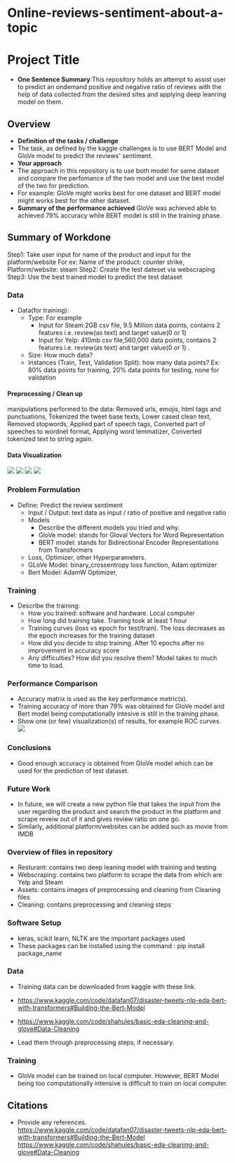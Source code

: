 # Online-reviews-sentiment-about-a-topic

# Project Title

* **One Sentence Summary**:This repository holds an attempt to assist user to predict an ondemand positive and negative ratio of reviews with the help of data collected from the desired sites and applying deep leanring model on them.  

## Overview

  * **Definition of the tasks / challenge**  
  * The task, as defined by the kaggle challenges is to use BERT Model and GloVe model to predict the reviews' sentiment. 
  * **Your approach**
  * The approach in this repository is to use both model for same dataset and compare the perfomance of the two model and use the best model of the two for prediction. 
  * For example: GloVe might works best for one dataset and BERT model might works best for the other dataset. 
  * **Summary of the performance achieved** GloVe was achieved able to achieved 79% accuracy while BERT model is still in the training phase.

## Summary of Workdone

Step1: Take user input for name of the product and input for the platform/website
      For ex: Name of the product: counter strike, Platform/website: steam 
Step2: Create the test dateset via webscraping
Step3: Use the best trained model to predict the test dataset

### Data

* Data(for training):
  * Type: For example
    * Input for Steam:2GB csv file, 9.5 Million data points, contains 2 features i.e. review(as text) and target value(0 or 1)
    * Input for Yelp: 410mb csv file,560,000 data points, contains 2 features i.e. review(as text) and target value(0 or 1)  .
  * Size: How much data?
  * Instances (Train, Test, Validation Split): how many data points? Ex: 80% data points for training, 20% data points for testing, none for validation

#### Preprocessing / Clean up

manipulations performed to the data:
Removed urls, emojis, html tags and punctuations,
Tokenized the tweet base texts,
Lower cased clean text,
Removed stopwords,
Applied part of speech tags,
Converted part of speeches to wordnet format,
Applying word lemmatizer,
Converted tokenized text to string again.

#### Data Visualization

![](./Assets/Game_NotR_CommonBigram.png)
![](./Assets/Rest_NotR_CommonWord.png)
![](./Assets/Rest_WordAmount.png)
![](./Assets/Rest_R_Punctuation_count.png)

### Problem Formulation

* Define: Predict the review sentiment
  * Input / Output: text data as input / ratio of positive and negative ratio 
  * Models
    * Describe the different models you tried and why.
    * GloVe model: stands for Gloval Vectors for Word Representation
    * BERT model: stands for Bidirectional Encoder Representations from Transformers
  * Loss, Optimizer, other Hyperparameters.
  * GLoVe Model: binary_crossentropy loss function, Adam optimizer
  * Bert Model: AdamW Optimizer, 

### Training

* Describe the training:
  * How you trained: software and hardware.
    Local computer
  * How long did training take.
    Training took at least 1 hour
  * Training curves (loss vs epoch for test/train).
    The loss decreases as the epoch increases for the training dataset
  * How did you decide to stop training.
    After 10 epochs after no improvement in accuracy score
  * Any difficulties? How did you resolve them?
    Model takes to much time to load.
  

### Performance Comparison

* Accuracy matrix is used as the key performance metric(s).
* Training accuracy of more than 79% was obtained for GloVe model and Bert model being computationally intesive is still in the training phase.
* Show one (or few) visualization(s) of results, for example ROC curves.
![](./Assets/Glove_ROC.png)

### Conclusions

* Good enough accuracy is obtained from GloVe model which can be used for the prediction of test dataset.

### Future Work
* In future, we will create a new python file that takes the input from the user regarding the product and search the product in the platform and scrape reveiw out of it and gives review ratio on one go. 
* Similarly, additional platform/websites can be added such as movie from IMDB

### Overview of files in repository

* Resturant: contains two deep leaning model with training and testing
* Webscraping: contains two platform to scrape the data from which are Yelp and Steam
* Assets: contains images of preprocessing and cleaning from Cleaning files
* Cleaning: contains preprocessing and cleaning steps

### Software Setup
* keras, scikit learn, NLTK are the important packages used
* These packages can be installed using the command : pip install package_name


### Data

* Training data can be downloaded from kaggle with these link.
* https://www.kaggle.com/code/datafan07/disaster-tweets-nlp-eda-bert-with-transformers#Building-the-Bert-Model
* https://www.kaggle.com/code/shahules/basic-eda-cleaning-and-glove#Data-Cleaning

* Lead them through preprocessing steps, if necessary.

### Training

* GloVe model can be trained on local computer. However, BERT Model being too computationally intensive is difficult to train on local computer. 


## Citations

* Provide any references.
https://www.kaggle.com/code/datafan07/disaster-tweets-nlp-eda-bert-with-transformers#Building-the-Bert-Model
https://www.kaggle.com/code/shahules/basic-eda-cleaning-and-glove#Data-Cleaning




